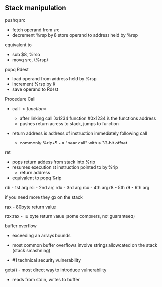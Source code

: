 Stack manipulation
---
pushq src
- fetch operand from src
- decrement %rsp by 8
store operand to address held by %rsp

equivalent to 
- sub $8, %rso
- movq src, (%rsp)

popq Rdest
- load operand from address held by %rsp
- increment %rsp by 8
- save operand to Rdest

Procedure Call

- call $<function>$
    - after linking call 0x1234 function #0x1234 is the functions address
    - pushes return adress to stack, jumps to function

- return address is address of instruction immediately following call
    - commonly %rip+5 - a "near call" with a 32-bit offset

ret
- pops return addess from stack into %rip
- resumes execution at instruction pointed to by %rip
    - return address
- equivalent to popq %rip

rdi - 1st arg
rsi - 2nd arg
rdx - 3rd arg
rcx - 4th arg
r8 - 5th
r9 - 6th arg

if you need more they go on the stack

rax - 80byte return value

rdx:rax - 16 byte return value (some compilers, not guaranteed)

buffer overflow
- exceeding an arrays bounds
- most common buffer overflows involve strings allowcated on the stack (stack smashning)

- #1 technical security vulnerability

gets() - most direct way to introduce vulnerability 
- reads from stdin, writes to buffer

